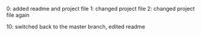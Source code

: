 0: added readme and project file
1: changed project file
2: changed project file again

10: switched back to the master branch, edited readme
